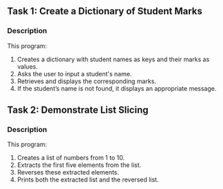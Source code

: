 ## Task 1: Create a Dictionary of Student Marks

### Description
This program:
1. Creates a dictionary with student names as keys and their marks as values.
2. Asks the user to input a student's name.
3. Retrieves and displays the corresponding marks.
4. If the student’s name is not found, it displays an appropriate message.

## Task 2: Demonstrate List Slicing 

### Description
This program:
1. Creates a list of numbers from 1 to 10.
2. Extracts the first five elements from the list.
3. Reverses these extracted elements.
4. Prints both the extracted list and the reversed list.

